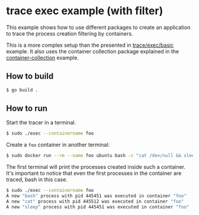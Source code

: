 # trace exec example (with filter)

This example shows how to use different packages to create an
application to trace the process creation filtering by containers.

This is a more complex setup than the presented in
[trace/exec/basic](../../../basic/trace/exec) example. It also uses the container
collection package explained in the
[container-collection](../../../../container-collection/) example.

## How to build

```bash
$ go build .
```

## How to run

Start the tracer in a terminal.

```bash
$ sudo ./exec --containername foo
```

Create a `foo` container in another terminal:

```bash
$ sudo docker run --rm --name foo ubuntu bash -c "cat /dev/null && sleep 2"
```

The first terminal will print the processes created inside such a
container. It's important to notice that even the first processes in the
container are traced, bash in this case.

```bash
$ sudo ./exec --containername foo
A new "bash" process with pid 445451 was executed in container "foo"
A new "cat" process with pid 445512 was executed in container "foo"
A new "sleep" process with pid 445451 was executed in container "foo"
```
